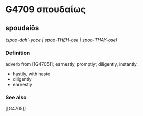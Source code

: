 # G4709 σπουδαίως

## spoudaíōs

_(spoo-dah'-yoce | spoo-THEH-ose | spoo-THAY-ose)_

### Definition

adverb from [[G4705]]; earnestly, promptly; diligently, instantly.

- hastily, with haste
- diligently
- earnestly

### See also

[[G4705]]

